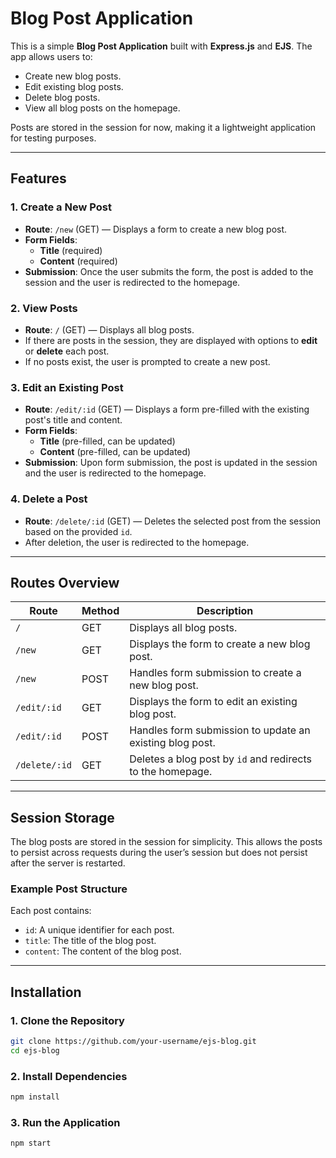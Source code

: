 # Blog Post Application

This is a simple **Blog Post Application** built with **Express.js** and **EJS**. The app allows users to:

- Create new blog posts.
- Edit existing blog posts.
- Delete blog posts.
- View all blog posts on the homepage.

Posts are stored in the session for now, making it a lightweight application for testing purposes.

---

## Features

### 1. **Create a New Post**
- **Route**: `/new` (GET) — Displays a form to create a new blog post.
- **Form Fields**:
  - **Title** (required)
  - **Content** (required)
- **Submission**: Once the user submits the form, the post is added to the session and the user is redirected to the homepage.

### 2. **View Posts**
- **Route**: `/` (GET) — Displays all blog posts.
- If there are posts in the session, they are displayed with options to **edit** or **delete** each post.
- If no posts exist, the user is prompted to create a new post.

### 3. **Edit an Existing Post**
- **Route**: `/edit/:id` (GET) — Displays a form pre-filled with the existing post's title and content.
- **Form Fields**:
  - **Title** (pre-filled, can be updated)
  - **Content** (pre-filled, can be updated)
- **Submission**: Upon form submission, the post is updated in the session and the user is redirected to the homepage.

### 4. **Delete a Post**
- **Route**: `/delete/:id` (GET) — Deletes the selected post from the session based on the provided `id`.
- After deletion, the user is redirected to the homepage.

---

## Routes Overview

| Route                 | Method | Description                                                        |
| --------------------- | ------ | ------------------------------------------------------------------ |
| `/`                   | GET    | Displays all blog posts.                                           |
| `/new`                | GET    | Displays the form to create a new blog post.                       |
| `/new`                | POST   | Handles form submission to create a new blog post.                |
| `/edit/:id`           | GET    | Displays the form to edit an existing blog post.                   |
| `/edit/:id`           | POST   | Handles form submission to update an existing blog post.          |
| `/delete/:id`         | GET    | Deletes a blog post by `id` and redirects to the homepage.         |

---

## Session Storage

The blog posts are stored in the session for simplicity. This allows the posts to persist across requests during the user’s session but does not persist after the server is restarted.

### Example Post Structure
Each post contains:
- `id`: A unique identifier for each post.
- `title`: The title of the blog post.
- `content`: The content of the blog post.

---

## Installation

### 1. Clone the Repository

```bash
git clone https://github.com/your-username/ejs-blog.git
cd ejs-blog
```

### 2. Install Dependencies

```bash
npm install
```

### 3. Run the Application

```bash
npm start
```
